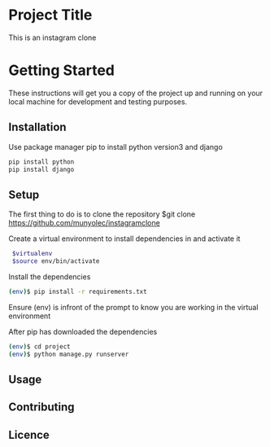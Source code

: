 # Project Title
This is an instagram clone
# Getting Started
These instructions will get you a copy of the project up and running on your local machine for development and testing purposes.
## Installation
Use package manager pip to install python version3 and django
```bash
pip install python
pip install django
```
## Setup
The first thing to do is to clone the repository
 $git clone https://github.com/munyolec/instagramclone

Create a virtual environment to install dependencies in and activate it
```bash
 $virtualenv 
 $source env/bin/activate
 ```

Install the dependencies
```bash
(env)$ pip install -r requirements.txt
```

Ensure (env) is infront of the prompt to know you are working in the virtual environment

After pip has downloaded the dependencies
```bash
(env)$ cd project
(env)$ python manage.py runserver
```

## Usage

## Contributing

## Licence